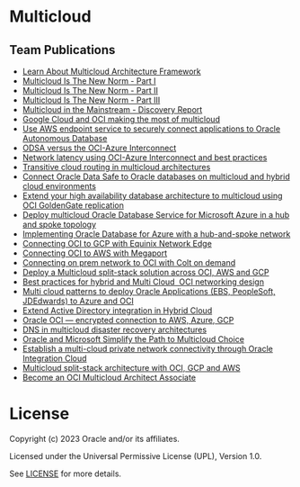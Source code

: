 # Multicloud

<Example Text>

## Team Publications

- [Learn About Multicloud Architecture Framework](https://docs.oracle.com/en/solutions/learn-about-multicloud-arch-framework/index.html)
- [Multicloud Is The New Norm - Part I](https://www.youtube.com/watch?v=WzyJiAXldDM)
- [Multicloud Is The New Norm - Part II](https://www.youtube.com/watch?v=27L_ZeF1o9Q)
- [Multicloud Is The New Norm - Part III](https://www.youtube.com/watch?v=qesCk_nIvY8) 
- [Multicloud in the Mainstream - Discovery Report](https://www.oracle.com/uk/cloud/multicloud/industry-mainstream/)
- [Google Cloud and OCI making the most of multicloud](https://services.google.com/fh/files/misc/google-cloud-oci-guide.pdf)
- [Use AWS endpoint service to securely connect applications to Oracle Autonomous Database](https://docs.oracle.com/en/solutions/adb-endpoint-in-aws/index.html)
- [ODSA versus the OCI-Azure Interconnect](https://blogs.oracle.com/cloud-infrastructure/post/odsa-versus-oci-azure-interconnect)
- [Network latency using OCI-Azure Interconnect and best practices](https://blogs.oracle.com/cloud-infrastructure/post/network-latency-oci-azure-best-practices)
- [Transitive cloud routing in multicloud architectures](https://blogs.oracle.com/cloud-infrastructure/post/transitive-routing-in-multicloud-architectures)
- [Connect Oracle Data Safe to Oracle databases on multicloud and hybrid cloud environments](https://docs.oracle.com/en/solutions/data-safe-multicloud-ods-hybrid/index.html)
- [Extend your high availability database architecture to multicloud using OCI GoldenGate replication](https://docs.oracle.com/en/solutions/oci-multicloud-db-replication-goldengate/index.html)
- [Deploy multicloud Oracle Database Service for Microsoft Azure in a hub and spoke topology](https://docs.oracle.com/en/solutions/odsa-azure-hub-spoke/index.html)
- [Implementing Oracle Database for Azure with a hub-and-spoke network](https://blogs.oracle.com/cloud-infrastructure/post/implementing-oracledb-azure-hubandspoke-network)
- [Connecting OCI to GCP with Equinix Network Edge](https://blogs.oracle.com/cloud-infrastructure/connecting-oracle-cloud-infrastructure-to-google-cloud-platform-with-equinix-network-edge-cloud-router)
- [Connecting OCI to AWS with Megaport](https://blogs.oracle.com/cloud-infrastructure/connecting-oracle-cloud-infrastructure-to-amazon-vpc-with-megaport-cloud-router)
- [Connecting on prem network to OCI with Colt on demand](https://blogs.oracle.com/cloud-infrastructure/connecting-your-on-premises-network-to-oracle-cloud-with-colt-on-demand)
- [Deploy a Multicloud split-stack solution across OCI, AWS and GCP](https://docs.oracle.com/en/solutions/oci-aws-gcp-multicloud/index)
- [Best practices for hybrid and Multi Cloud  OCI networking design](https://docs.oracle.com/en/solutions/oci-best-practices-networking/index.html)
- [Multi cloud patterns to deploy Oracle Applications (EBS, PeopleSoft, JDEdwards) to Azure and OCI](https://learn.microsoft.com/en-us/azure/virtual-machines/workloads/oracle/oracle-oci-applications)
- [Extend Active Directory integration in Hybrid Cloud](https://docs.oracle.com/en/solutions/integrate-oci-msft-ad/)
- [Oracle OCI — encrypted connection to AWS, Azure, GCP](https://aviatrix.com/blog/oracle-oci-encrypted-connection/)
- [DNS in multicloud disaster recovery architectures](https://blogs.oracle.com/cloud-infrastructure/post/dns-in-multicloud-disaster-recovery-architectures)
- [Oracle and Microsoft Simplify the Path to Multicloud Choice](https://blogs.oracle.com/cloud-infrastructure/post/simplify-path-to-multicloud-choice)
- [Establish a multi-cloud private network connectivity through Oracle Integration Cloud](https://docs.oracle.com/en/solutions/multi-cloud-with-oic/index.html)
- [Multicloud split-stack architecture with OCI, GCP and AWS](https://docs.oracle.com/en/solutions/oci-aws-gcp-multicloud/index.html)
- [Become an OCI Multicloud Architect Associate](https://mylearn.oracle.com/ou/learning-path/become-an-oci-multicloud-architect/120606)
# License

Copyright (c) 2023 Oracle and/or its affiliates.

Licensed under the Universal Permissive License (UPL), Version 1.0.

See [LICENSE](https://github.com/oracle-devrel/technology-engineering/blob/folder-structure/LICENSE) for more details.

